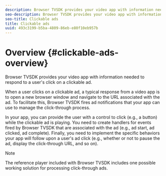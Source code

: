 ```yaml
---
description: Browser TVSDK provides your video app with information needed to respond to a user's click on a clickable ad.
seo-description: Browser TVSDK provides your video app with information needed to respond to a user's click on a clickable ad.
seo-title: Clickable ads
title: Clickable ads
uuid: 493c3199-b5ba-4809-86eb-e80f10eb957b
---
```


# Overview {#clickable-ads-overview}

Browser TVSDK provides your video app with information needed to respond to a user's click on a clickable ad.

When a user clicks on a clickable ad, a typical response from a video app is to open a new browser window and navigate to the URL associated with the ad. To facilitate this, Browser TVSDK fires ad notifications that your app can use to manage the click-through process.

In your app, you can provide the user with a control to click (e.g., a button) while the clickable ad is playing. You need to create handlers for events fired by Browser TVSDK that are associated with the ad (e.g., ad start, ad clicked, ad complete). Finally, you need to implement the specific behaviors your app will follow upon a user's ad click (e.g., whether or not to pause the ad, display the click-through URL, and so on). 

>[!NOTE]
>
>The reference player included with Browser TVSDK includes one possible working solution for processing click-through ads.